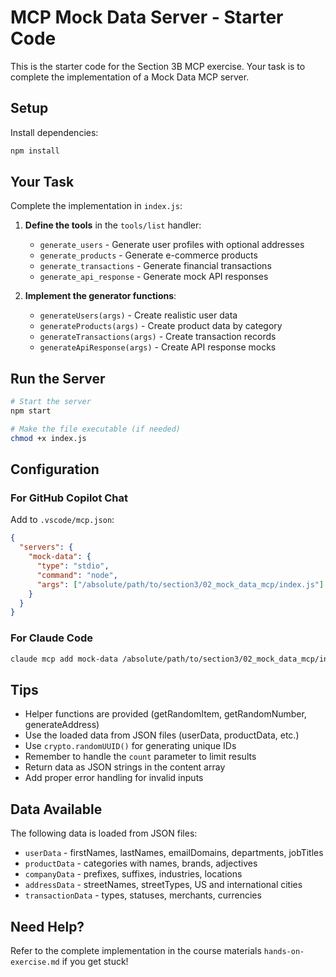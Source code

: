 # MCP Mock Data Server - Starter Code

This is the starter code for the Section 3B MCP exercise. Your task is to complete the implementation of a Mock Data MCP server.

## Setup

Install dependencies:
```bash
npm install
```

## Your Task

Complete the implementation in `index.js`:

1. **Define the tools** in the `tools/list` handler:
   - `generate_users` - Generate user profiles with optional addresses
   - `generate_products` - Generate e-commerce products
   - `generate_transactions` - Generate financial transactions
   - `generate_api_response` - Generate mock API responses

2. **Implement the generator functions**:
   - `generateUsers(args)` - Create realistic user data
   - `generateProducts(args)` - Create product data by category
   - `generateTransactions(args)` - Create transaction records
   - `generateApiResponse(args)` - Create API response mocks

## Run the Server

```bash
# Start the server
npm start

# Make the file executable (if needed)
chmod +x index.js
```

## Configuration

### For GitHub Copilot Chat

Add to `.vscode/mcp.json`:
```json
{
  "servers": {
    "mock-data": {
      "type": "stdio",
      "command": "node",
      "args": ["/absolute/path/to/section3/02_mock_data_mcp/index.js"]
    }
  }
}
```

### For Claude Code

```bash
claude mcp add mock-data /absolute/path/to/section3/02_mock_data_mcp/index.js
```

## Tips

- Helper functions are provided (getRandomItem, getRandomNumber, generateAddress)
- Use the loaded data from JSON files (userData, productData, etc.)
- Use `crypto.randomUUID()` for generating unique IDs
- Remember to handle the `count` parameter to limit results
- Return data as JSON strings in the content array
- Add proper error handling for invalid inputs

## Data Available

The following data is loaded from JSON files:
- `userData` - firstNames, lastNames, emailDomains, departments, jobTitles
- `productData` - categories with names, brands, adjectives
- `companyData` - prefixes, suffixes, industries, locations
- `addressData` - streetNames, streetTypes, US and international cities
- `transactionData` - types, statuses, merchants, currencies

## Need Help?

Refer to the complete implementation in the course materials `hands-on-exercise.md` if you get stuck!